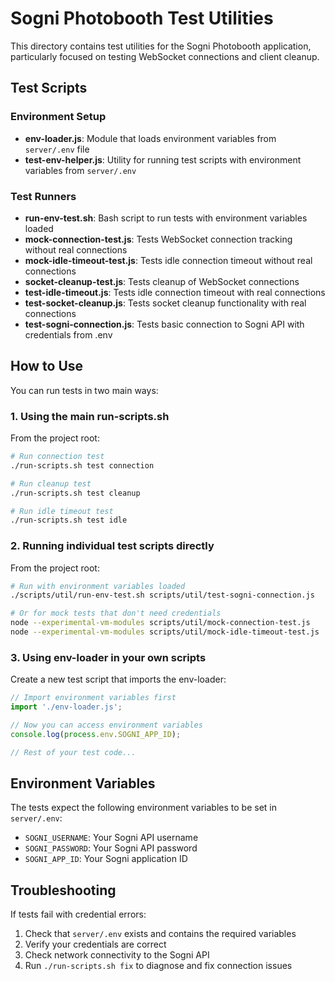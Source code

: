 # Sogni Photobooth Test Utilities

This directory contains test utilities for the Sogni Photobooth application, particularly focused on testing WebSocket connections and client cleanup.

## Test Scripts

### Environment Setup

- **env-loader.js**: Module that loads environment variables from `server/.env` file
- **test-env-helper.js**: Utility for running test scripts with environment variables from `server/.env`

### Test Runners

- **run-env-test.sh**: Bash script to run tests with environment variables loaded
- **mock-connection-test.js**: Tests WebSocket connection tracking without real connections
- **mock-idle-timeout-test.js**: Tests idle connection timeout without real connections
- **socket-cleanup-test.js**: Tests cleanup of WebSocket connections
- **test-idle-timeout.js**: Tests idle connection timeout with real connections
- **test-socket-cleanup.js**: Tests socket cleanup functionality with real connections
- **test-sogni-connection.js**: Tests basic connection to Sogni API with credentials from .env

## How to Use

You can run tests in two main ways:

### 1. Using the main run-scripts.sh

From the project root:

```bash
# Run connection test
./run-scripts.sh test connection

# Run cleanup test
./run-scripts.sh test cleanup

# Run idle timeout test
./run-scripts.sh test idle
```

### 2. Running individual test scripts directly

From the project root:

```bash
# Run with environment variables loaded
./scripts/util/run-env-test.sh scripts/util/test-sogni-connection.js

# Or for mock tests that don't need credentials
node --experimental-vm-modules scripts/util/mock-connection-test.js
node --experimental-vm-modules scripts/util/mock-idle-timeout-test.js
```

### 3. Using env-loader in your own scripts

Create a new test script that imports the env-loader:

```javascript
// Import environment variables first
import './env-loader.js';

// Now you can access environment variables
console.log(process.env.SOGNI_APP_ID);

// Rest of your test code...
```

## Environment Variables

The tests expect the following environment variables to be set in `server/.env`:

- `SOGNI_USERNAME`: Your Sogni API username
- `SOGNI_PASSWORD`: Your Sogni API password
- `SOGNI_APP_ID`: Your Sogni application ID

## Troubleshooting

If tests fail with credential errors:
1. Check that `server/.env` exists and contains the required variables
2. Verify your credentials are correct
3. Check network connectivity to the Sogni API
4. Run `./run-scripts.sh fix` to diagnose and fix connection issues 
